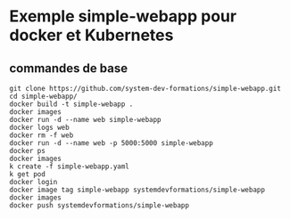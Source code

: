 # Exemple simple-webapp pour docker et Kubernetes
## commandes de base
```shell
git clone https://github.com/system-dev-formations/simple-webapp.git
cd simple-webapp/
docker build -t simple-webapp .
docker images
docker run -d --name web simple-webapp 
docker logs web
docker rm -f web
docker run -d --name web -p 5000:5000 simple-webapp 
docker ps
docker images
k create -f simple-webapp.yaml 
k get pod
docker login
docker image tag simple-webapp systemdevformations/simple-webapp
docker images
docker push systemdevformations/simple-webapp
```
